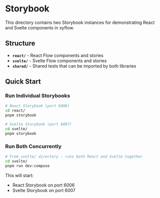 # Storybook

This directory contains two Storybook instances for demonstrating React and Svelte components in xyflow.

## Structure

- **`react/`** - React Flow components and stories
- **`svelte/`** - Svelte Flow components and stories  
- **`shared/`** - Shared tests that can be imported by both libraries 

## Quick Start

### Run Individual Storybooks

```bash
# React Storybook (port 6006)
cd react/
pnpm storybook

# Svelte Storybook (port 6007)  
cd svelte/
pnpm storybook
```

### Run Both Concurrently

```bash
# From svelte/ directory - runs both React and Svelte together
cd svelte/
pnpm run dev:compose
```

This will start:
- React Storybook on port 6006
- Svelte Storybook on port 6007

